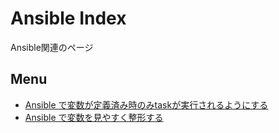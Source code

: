 # Ansible Index

Ansible関連のページ

## Menu

- [Ansible で変数が定義済み時のみtaskが実行されるようにする](define_variables.html)
- [Ansible で変数を見やすく整形する](format_variables.html)
